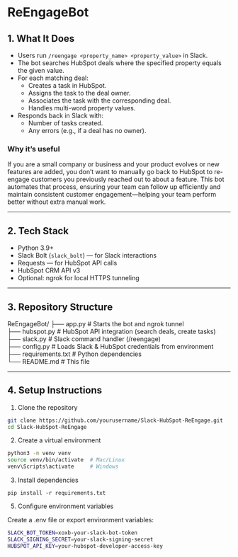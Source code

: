 # ReEngageBot
## 1. What It Does
- Users run `/reengage <property_name> <property_value>` in Slack.
- The bot searches HubSpot deals where the specified property equals the given value.
- For each matching deal:
  - Creates a task in HubSpot.
  - Assigns the task to the deal owner.
  - Associates the task with the corresponding deal.
  - Handles multi-word property values.
- Responds back in Slack with:
  - Number of tasks created.
  - Any errors (e.g., if a deal has no owner).

### Why it’s useful
If you are a small company or business and your product evolves or new features are added, you don’t want to manually go back to HubSpot to re-engage customers you previously reached out to about a feature. This bot automates that process, ensuring your team can follow up efficiently and maintain consistent customer engagement—helping your team perform better without extra manual work.

---

## 2. Tech Stack
- Python 3.9+
- Slack Bolt (`slack_bolt`) — for Slack interactions
- Requests — for HubSpot API calls
- HubSpot CRM API v3
- Optional: ngrok for local HTTPS tunneling

---

## 3. Repository Structure

ReEngageBot/
├── app.py           # Starts the bot and ngrok tunnel<br>
├── hubspot.py       # HubSpot API integration (search deals, create tasks)<br>
├── slack.py         # Slack command handler (/reengage) <br>
├── config.py        # Loads Slack & HubSpot credentials from environment  <br>
├── requirements.txt # Python dependencies  <br>
└── README.md        # This file  

---

## 4. Setup Instructions

1. Clone the repository

```bash
git clone https://github.com/yourusername/Slack-HubSpot-ReEngage.git
cd Slack-HubSpot-ReEngage
```

2. Create a virtual environment
   
```bash
python3 -m venv venv
source venv/bin/activate  # Mac/Linux
venv\Scripts\activate     # Windows
```

3. Install dependencies
   
``` pip install -r requirements.txt ```

5.	Configure environment variables

Create a .env file or export environment variables:

```bash
SLACK_BOT_TOKEN=xoxb-your-slack-bot-token
SLACK_SIGNING_SECRET=your-slack-signing-secret
HUBSPOT_API_KEY=your-hubspot-developer-access-key
```
